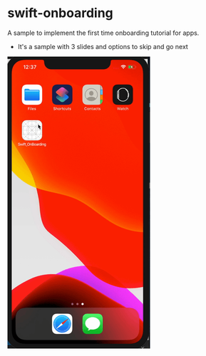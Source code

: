 # swift-onboarding

A sample to implement the first time onboarding tutorial for apps.

* It's a sample with 3 slides and options to skip and go next

![alt text](https://github.com/WekanCompany/swift-onboarding/blob/master/tutorialPreview.gif)

